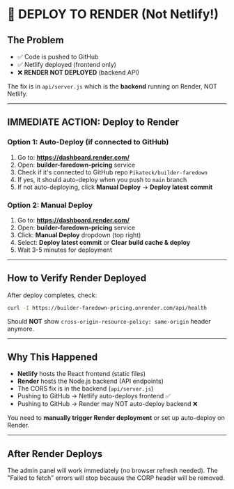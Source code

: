 # 🚨 DEPLOY TO RENDER (Not Netlify!)

## The Problem

- ✅ Code is pushed to GitHub
- ✅ Netlify deployed (frontend only)
- ❌ **RENDER NOT DEPLOYED** (backend API)

The fix is in `api/server.js` which is the **backend** running on Render, NOT Netlify.

---

## IMMEDIATE ACTION: Deploy to Render

### Option 1: Auto-Deploy (if connected to GitHub)

1. Go to: **https://dashboard.render.com/**
2. Open: **builder-faredown-pricing** service
3. Check if it's connected to GitHub repo `Pikateck/builder-faredown`
4. If yes, it should auto-deploy when you push to `main` branch
5. If not auto-deploying, click **Manual Deploy** → **Deploy latest commit**

### Option 2: Manual Deploy

1. Go to: **https://dashboard.render.com/**
2. Open: **builder-faredown-pricing** service
3. Click: **Manual Deploy** dropdown (top right)
4. Select: **Deploy latest commit** or **Clear build cache & deploy**
5. Wait 3-5 minutes for deployment

---

## How to Verify Render Deployed

After deploy completes, check:

```bash
curl -I https://builder-faredown-pricing.onrender.com/api/health
```

Should **NOT** show `cross-origin-resource-policy: same-origin` header anymore.

---

## Why This Happened

- **Netlify** hosts the React frontend (static files)
- **Render** hosts the Node.js backend (API endpoints)
- The CORS fix is in the backend (`api/server.js`)
- Pushing to GitHub → Netlify auto-deploys frontend ✅
- Pushing to GitHub → Render may NOT auto-deploy backend ❌

You need to **manually trigger Render deployment** or set up auto-deploy on Render.

---

## After Render Deploys

The admin panel will work immediately (no browser refresh needed). The "Failed to fetch" errors will stop because the CORP header will be removed.
